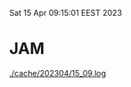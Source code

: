Sat 15 Apr 09:15:01 EEST 2023
# JAM
<a href='./cache/202304/15_09.log'>./cache/202304/15_09.log</a>
